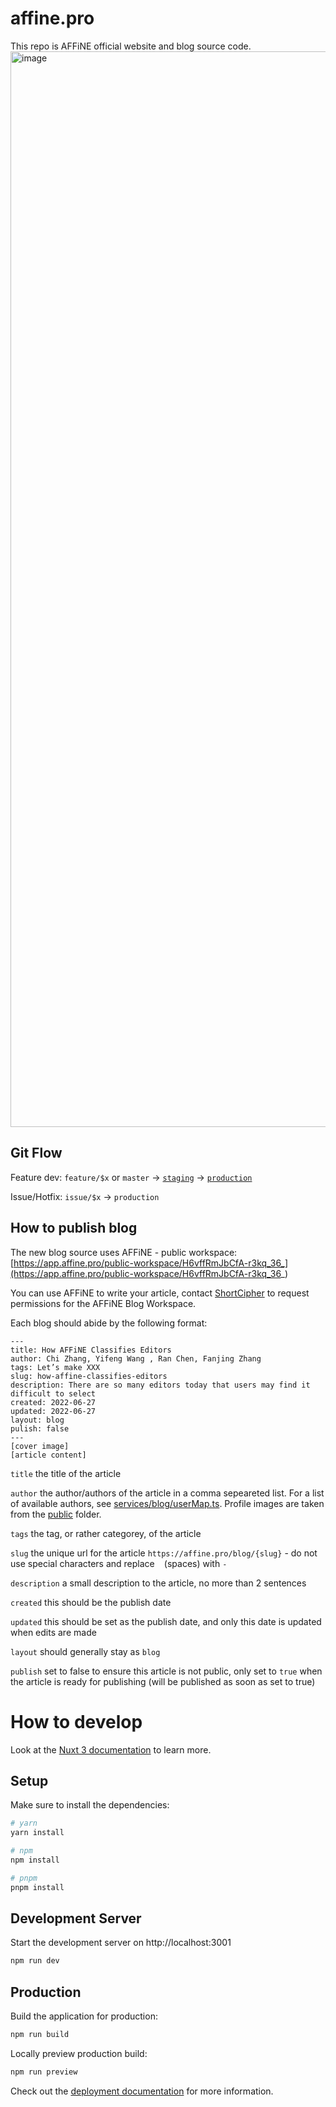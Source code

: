 # affine.pro

This repo is AFFiNE official website and blog source code.
<img width="1721" alt="image" src="https://github.com/toeverything/AFFiNE.pro/assets/5910926/80717a81-d911-4ca6-916b-ffdce2754a4e">


## Git Flow
Feature dev: `feature/$x` or `master` -> [`staging`](https://next.affine.pro) -> [`production`](https://affine.pro)

Issue/Hotfix: `issue/$x` -> `production`


## How to publish blog

The new blog source uses AFFiNE - public workspace: [https://app.affine.pro/public-workspace/H6vffRmJbCfA-r3kq_36_](https://app.affine.pro/public-workspace/H6vffRmJbCfA-r3kq_36_)

You can use AFFiNE to write your article, contact [ShortCipher](https://github.com/ShortCipher5) to request permissions for the AFFiNE Blog Workspace.

Each blog should abide by the following format:
```
---
title: How AFFiNE Classifies Editors
author: Chi Zhang, Yifeng Wang , Ran Chen, Fanjing Zhang
tags: Let’s make XXX
slug: how-affine-classifies-editors
description: There are so many editors today that users may find it difficult to select
created: 2022-06-27
updated: 2022-06-27
layout: blog
pulish: false
---
[cover image]
[article content]
```

`title` the title of the article

`author` the author/authors of the article in a comma sepeareted list. For a list of available authors, see [services/blog/userMap.ts](services/blog/userMap.ts). Profile images are taken from the [public](public) folder.

`tags` the tag, or rather categorey, of the article

`slug` the unique url for the article `https://affine.pro/blog/{slug}` - do not use special characters and replace ` ` (spaces) with `-`

`description` a small description to the article, no more than 2 sentences

`created` this should be the publish date

`updated` this should be set as the publish date, and only this date is updated when edits are made

`layout` should generally stay as `blog`

`publish` set to false to ensure this article is not public, only set to `true` when the article is ready for publishing (will be published as soon as set to true)

# How to develop

Look at the [Nuxt 3 documentation](https://nuxt.com/docs/getting-started/introduction) to learn more.

## Setup

Make sure to install the dependencies:

```bash
# yarn
yarn install

# npm
npm install

# pnpm
pnpm install
```

## Development Server

Start the development server on http://localhost:3001

```bash
npm run dev
```

## Production

Build the application for production:

```bash
npm run build
```

Locally preview production build:

```bash
npm run preview
```

Check out the [deployment documentation](https://nuxt.com/docs/getting-started/deployment) for more information.
